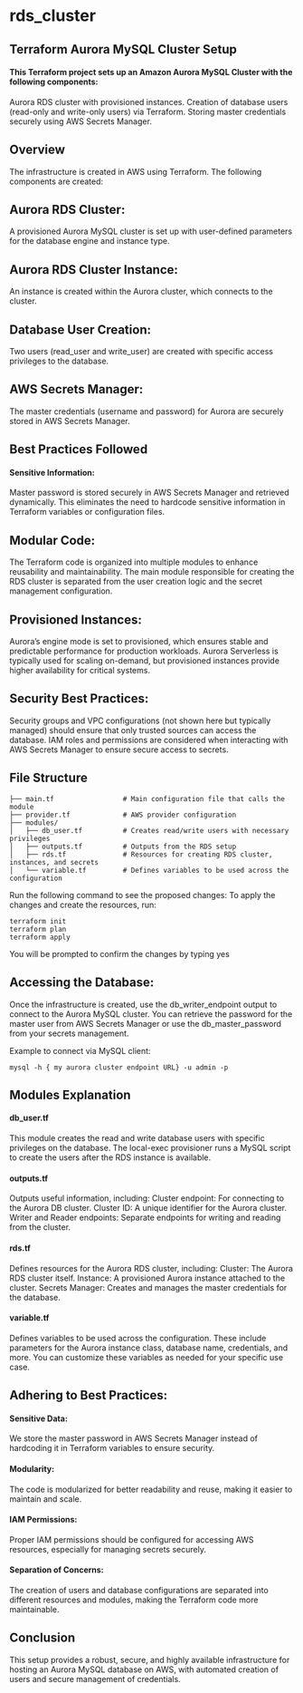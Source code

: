 # rds_cluster

## Terraform Aurora MySQL Cluster Setup
#### This Terraform project sets up an Amazon Aurora MySQL Cluster with the following components:
Aurora RDS cluster with provisioned instances.
Creation of database users (read-only and write-only users) via Terraform.
Storing master credentials securely using AWS Secrets Manager.

## Overview
The infrastructure is created in AWS using Terraform. The following components are created:

## Aurora RDS Cluster:
A provisioned Aurora MySQL cluster is set up with user-defined parameters for the database engine and instance type.

## Aurora RDS Cluster Instance:
An instance is created within the Aurora cluster, which connects to the cluster.

## Database User Creation:
Two users (read_user and write_user) are created with specific access privileges to the database.

## AWS Secrets Manager:
The master credentials (username and password) for Aurora are securely stored in AWS Secrets Manager.

## Best Practices Followed
#### Sensitive Information:
Master password is stored securely in AWS Secrets Manager and retrieved dynamically. This eliminates the need to hardcode sensitive information in Terraform variables or configuration files.

## Modular Code:
The Terraform code is organized into multiple modules to enhance reusability and maintainability. The main module responsible for creating the RDS cluster is separated from the user creation logic and the secret management configuration.

## Provisioned Instances:
Aurora’s engine mode is set to provisioned, which ensures stable and predictable performance for production workloads. Aurora Serverless is typically used for scaling on-demand, but provisioned instances provide higher availability for critical systems.

## Security Best Practices:
Security groups and VPC configurations (not shown here but typically managed) should ensure that only trusted sources can access the database.
IAM roles and permissions are considered when interacting with AWS Secrets Manager to ensure secure access to secrets.

## File Structure

```
├── main.tf                 # Main configuration file that calls the module
├── provider.tf             # AWS provider configuration
├── modules/
│   ├── db_user.tf          # Creates read/write users with necessary privileges
│   ├── outputs.tf          # Outputs from the RDS setup 
│   ├── rds.tf              # Resources for creating RDS cluster, instances, and secrets
│   └── variable.tf         # Defines variables to be used across the configuration
```

Run the following command to see the proposed changes:
To apply the changes and create the resources, run:
```
terraform init
terraform plan
terraform apply
```
You will be prompted to confirm the changes by typing yes

## Accessing the Database:
Once the infrastructure is created, use the db_writer_endpoint output to connect to the Aurora MySQL cluster.
You can retrieve the password for the master user from AWS Secrets Manager or use the db_master_password from your secrets management.

Example to connect via MySQL client:
```
mysql -h { my aurora cluster endpoint URL} -u admin -p
```

## Modules Explanation
#### db_user.tf
This module creates the read and write database users with specific privileges on the database. The local-exec provisioner runs a MySQL script to create the users after the RDS instance is available.

#### outputs.tf
Outputs useful information, including:
Cluster endpoint: For connecting to the Aurora DB cluster.
Cluster ID: A unique identifier for the Aurora cluster.
Writer and Reader endpoints: Separate endpoints for writing and reading from the cluster.

#### rds.tf
Defines resources for the Aurora RDS cluster, including:
Cluster: The Aurora RDS cluster itself.
Instance: A provisioned Aurora instance attached to the cluster.
Secrets Manager: Creates and manages the master credentials for the database.

#### variable.tf
Defines variables to be used across the configuration. These include parameters for the Aurora instance class, database name, credentials, and more. You can customize these variables as needed for your specific use case.

## Adhering to Best Practices:
#### Sensitive Data: 
We store the master password in AWS Secrets Manager instead of hardcoding it in Terraform variables to ensure security.

#### Modularity: 
The code is modularized for better readability and reuse, making it easier to maintain and scale.

#### IAM Permissions: 
Proper IAM permissions should be configured for accessing AWS resources, especially for managing secrets securely.

#### Separation of Concerns: 
The creation of users and database configurations are separated into different resources and modules, making the Terraform code more maintainable.

## Conclusion
This setup provides a robust, secure, and highly available infrastructure for hosting an Aurora MySQL database on AWS, with automated creation of users and secure management of credentials.
